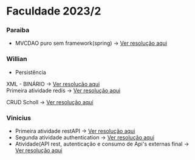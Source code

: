 # Faculdade 2023/2

### Paraiba
* MVCDAO puro sem framework(spring)  -> <a href="https://github.com/CarolinaCedro/faculdade/tree/master/MVC-DAO"> Ver resolução aqui </a> <br>


### Willian

 * Persistência

 XML -  BINÁRIO  -> <a href="https://github.com/CarolinaCedro/faculdade/tree/master/Persistencia"> Ver resolução aqui </a> <br>
 Primeira atividade redis  -> <a href="https://github.com/CarolinaCedro/faculdade/tree/master/faculdade-redis-exercise"> Ver resolução aqui </a> <br>

 CRUD
 Scholl -> <a href="https://github.com/CarolinaCedro/faculdade/tree/master/Persistencia](https://github.com/CarolinaCedro/faculdade/tree/master/Scholl"> Ver resolução aqui </a> <br>



### Vinicius

* Primeira atividade restAPI  -> <a href="https://github.com/CarolinaCedro/faculdade/blob/master/API-Rest/resut.md"> Ver resolução aqui </a> <br>
* Segunda atividade authentication  -> <a href="https://github.com/CarolinaCedro/faculdade/tree/master/auth-api"> Ver resolução aqui </a>
* Atividade(API rest, autenticação e consumo de Api's externas final  -> <a href="https://github.com/CarolinaCedro/faculdade/tree/master/auth-api"> Ver resolução aqui </a>
